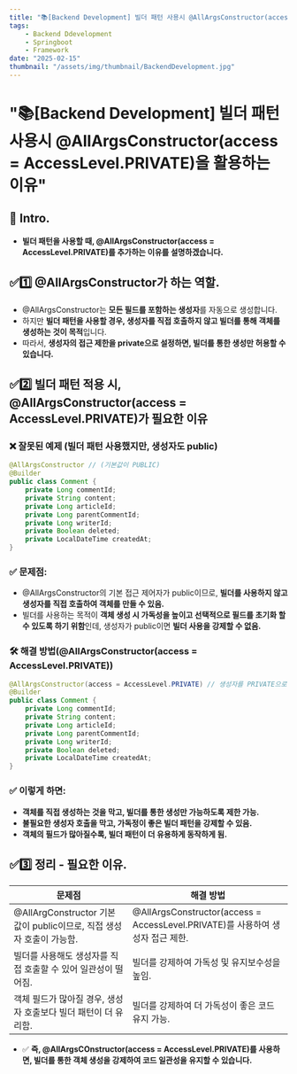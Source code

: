 ```yaml
---
title: "📚[Backend Development] 빌더 패턴 사용시 @AllArgsConstructor(access = AccessLevel.PRIVATE)을 활용하는 이유"
tags:
    - Backend Ddevelopment
    - Springboot
    - Framework
date: "2025-02-15"
thumbnail: "/assets/img/thumbnail/BackendDevelopment.jpg"
---
```


# "📚[Backend Development] 빌더 패턴 사용시 @AllArgsConstructor(access = AccessLevel.PRIVATE)을 활용하는 이유"
## 🍎 Intro.
- **빌더 패턴을 사용할 때, @AllArgsConstructor(access = AccessLevel.PRIVATE)를 추가하는 이유를 설명하겠습니다.**

## ✅1️⃣ @AllArgsConstructor가 하는 역할.
- @AllArgsConstructor는 **모든 필드를 포함하는 생성자**를 자동으로 생성합니다.
- 하지만 **빌더 패턴을 사용할 경우, 생성자를 직접 호출하지 않고 빌더를 통해 객체를 생성하는 것이 목적**입니다.
- 따라서, **생성자의 접근 제한을 private으로 설정하면, 빌더를 통한 생성만 허용할 수 있습니다.**

## ✅2️⃣ 빌더 패턴 적용 시, @AllArgsConstructor(access = AccessLevel.PRIVATE)가 필요한 이유
### ❌ 잘못된 예제 (빌더 패턴 사용했지만, 생성자도 public)
```java
@AllArgsConstructor // (기본값이 PUBLIC)
@Builder
public class Comment {
    private Long commentId;
    private String content;
    private Long articleId;
    private Long parentCommentId;
    private Long writerId;
    private Boolean deleted;
    private LocalDateTime createdAt;
}
```

### ✅ 문제점:
- @AllArgsConstructor의 기본 접근 제어자가 public이므로, **빌더를 사용하지 않고 생성자를 직접 호출하여 객체를 만들 수 있음.**
- 빌더를 사용하는 목적이 **객체 생성 시 가독성을 높이고 선택적으로 필드를 초기화 할 수 있도록 하기 위함**인데, 생성자가 public이면 **빌더 사용을 강제할 수 없음.**

### 🛠️ 해결 방법(@AllArgsConstructor(access = AccessLevel.PRIVATE))

```java
@AllArgsConstructor(access = AccessLevel.PRIVATE) // 생성자를 PRIVATE으로 설정
@Builder
public class Comment {
    private Long commentId;
    private String content;
    private Long articleId;
    private Long parentCommentId;
    private Long writerId;
    private Boolean deleted;
    private LocalDateTime createdAt;
}
```

### ✅ 이렇게 하면:
- **객체를 직접 생성하는 것을 막고, 빌더를 통한 생성만 가능하도록 제한 가능.**
- **불필요한 생성자 호출을 막고, 가독정이 좋은 빌더 패턴을 강제할 수 있음.**
- **객체의 필드가 많아질수록, 빌더 패턴이 더 유용하게 동작하게 됨.**

## ✅3️⃣ 정리 - 필요한 이유.

|문제점|해결 방법|
| -------- | -------- |
|@AllArgConstructor 기본값이 public이므로, 직접 생성자 호출이 가능함.|@AllArgsConstructor(access = AccessLevel.PRIVATE)를 사용하여 생성자 접근 제한.|
|빌더를 사용해도 생성자를 직접 호출할 수 있어 일관성이 떨어짐.|빌더를 강제하여 가독성 및 유지보수성을 높임.|
|객체 필드가 많아질 경우, 생성자 호출보다 빌더 패턴이 더 유리함.|빌더를 강제하여 더 가독성이 좋은 코드 유지 가능.|

- ✅ **즉, @AllArgsCOnstructor(access = AccessLevel.PRIVATE)를 사용하면, 빌더를 통한 객체 생성을 강제하여 코드 일관성을 유지할 수 있습니다.**
